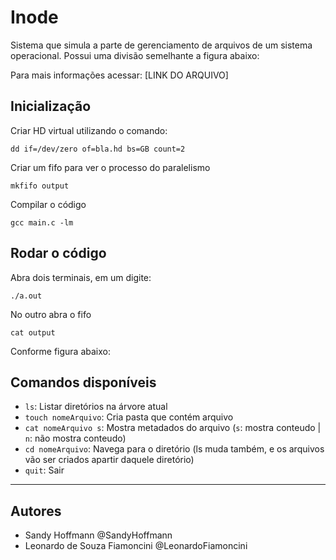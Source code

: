 # Inode

Sistema que simula a parte de gerenciamento de arquivos de um sistema operacional. Possui uma divisão semelhante a figura abaixo:

Para mais informações acessar: [LINK DO ARQUIVO]

## Inicialização

Criar HD virtual utilizando o comando:
```
dd if=/dev/zero of=bla.hd bs=GB count=2
```
Criar um fifo para ver o processo do paralelismo
```
mkfifo output
```
Compilar o código
```
gcc main.c -lm
```

## Rodar o código
Abra dois terminais, em um digite:
```
./a.out
```
No outro abra o fifo
```
cat output
```
Conforme figura abaixo:

## Comandos disponíveis
- `ls`: Listar diretórios na árvore atual
- `touch nomeArquivo`: Cria pasta que contém arquivo
- `cat nomeArquivo s`: Mostra metadados do arquivo (`s`: mostra conteudo | `n`: não mostra conteudo)
- `cd nomeArquivo`: Navega para o diretório (ls muda também, e os arquivos vão ser criados apartir daquele diretório)
- `quit`: Sair

---
## Autores
- Sandy Hoffmann @SandyHoffmann
- Leonardo de Souza Fiamoncini @LeonardoFiamoncini
